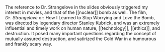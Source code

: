 
The reference to Dr. Strangelove in the slides obviously triggered my interest in movies, and that of the [[nuclear]] bomb as well. The film, _Dr_. _Strangelove_ or: How I Learned to Stop Worrying and Love the Bomb, was directed by legendary director Stanley Kubrick, and was an extremely influential and timely work on human nature, [[technology]], [[ethics]], and destruction. It posed many important questions regarding the concept of mutually assured destruction, and satirized the Cold War in a humourous and frankly scary way.